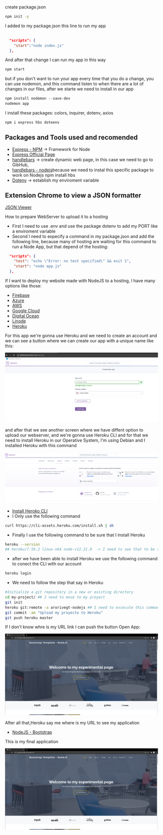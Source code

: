 create package.json 
```sh
npm init -y
```

I added to my package.json this line to run my app
```json

  "scripts": {
    "start":"node index.js"
  },
```
And after that change I can run my app in this way
```javascript
npm start
```

but if you don't want to run your app every time that you do a change, you can use nodemon, and this command listen to when there are a lot of changes in our files, after we starte  we need to install in our app
```javascript
npm install nodemon --save-dev
nodemon app
```

I install these packages: colors, inquirer, dotenv, axios
```javascript
npm i express hbs doteenv
```
## Packages and Tools used and recomended
- [Express - NPM](https://www.npmjs.com/package/express) -> Framework for Node
- [Express Official Page](http://expressjs.com/)
- [handlebars](https://www.npmjs.com/package/handlebars) -> create dynamic web page, in this case we need to go to GibHub, 
- [handlebars - nodejs](https://github.com/pillarjs/hbs)because we need to instal this specific package to work on Nodejs npm install hbs
- [Dotenv](https://www.npmjs.com/package/dotenv) -> establish my enviroment variable
 
## Extension Chrome to view a JSON formatter
[JSON Viewer](https://chrome.google.com/webstore/detail/json-viewer/gbmdgpbipfallnflgajpaliibnhdgobh/related?hl=es)

How to prepare WebServer to upload it to a hosting
- First I need to use .env and use the package dotenv to add my PORT like a enviroment variable
- Second I need to expecify a command in my package.json and add the following line, because many of hosting are waiting for this command to run a Node App, but that depend of the hosting:
```json
  "scripts": {
    "test": "echo \"Error: no test specified\" && exit 1",
    "start": "node app.js" 
  },
```

If I want to deploy my website made with NodeJS to a hosting, I have many options like those:
- [Firebase](https://firebase.google.com/docs/hosting?hl=es)
- [Azure](https://azure.microsoft.com/en-ca/free/search/)
- [AWS](https://aws.amazon.com/free/)
- [Google Cloud](https://cloud.google.com/)
- [Digital Ocean](https://try.digitalocean.com/developerbrand/)
- [Linode](https://www.linode.com/lp/free-credit-100/?promo=sitelin100&promo_value=100&promo_length=60&utm_source=google&utm_medium=cpc&utm_campaign=11178784753_109179228883&utm_term=g_aud-843709888229:kwd-2629795801_e_linode&utm_content=466940507261&locationid=9077181&device=c_c&gclid=Cj0KCQiAnuGNBhCPARIsACbnLzqJTl6ShFRz8DW8b-aTvMZ6lrQLJ4_gzFUptW-h4f77m5Dm8r6CqbkaAqM3EALw_wcB)
- [Heroku](https://www.heroku.com/)

For this app we're gonna use Heroku and we need to create an account and we can see a button where we can create our app with a unique name like this:

![console](./readme-img/Heroku1.png)

and after that we see another screen where we have diffent option to upload our webserver, and we're gonna use Heroku CLI and for that we need to install Heroku in our Operative System, I'm using Debian and I installed Heroku with this command

![console](./readme-img/Heroku2.png)
- [Install Heroko CLI](https://devcenter.heroku.com/articles/heroku-cli)
- I Only use the following command
```bash
curl https://cli-assets.heroku.com/install.sh | sh
```
- Finally I use the following command to be sure that I install Heroku
```bash
heroku --version
## heroku/7.59.2 linux-x64 node-v12.21.0  -> I need to see that to be sure that I install Heroku correctly
```
- after we have been able to install Heroku we use the following command to conect the CLI with our account
```bash
heroku login
```
- We need to follow the step that say in Heroku
```bash
#Initialize a git repository in a new or existing directory
cd my-project/ ## I need to move to my proyect
git init
heroku git:remote -a arorivegt-nodejs ## I need to excecute this command to connect with a Heroku Repository
git commit -am "Upload my proyecto to Heroku"
git push heroku master
```

If I don't know whre is my URL link I can push the button Open App:

![console](./readme-img/Heroku3.png)

After all that,Heroku say me where is my URL to see my application
- [NodeJS - Bootstrap](https://arorivegt-nodejs.herokuapp.com/)

This is my final application

![console](./readme-img/Heroku3.png)
